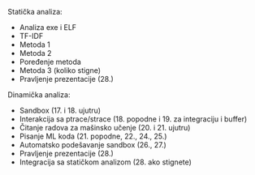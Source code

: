 Statička analiza:
- Analiza exe i ELF
- TF-IDF
- Metoda 1
- Metoda 2
- Poređenje metoda
- Metoda 3 (koliko stigne)
- Pravljenje prezentacije (28.)

Dinamička analiza:
- Sandbox (17. i 18. ujutru)
- Interakcija sa ptrace/strace (18. popodne i 19. za integraciju i buffer)
- Čitanje radova za mašinsko učenje (20. i 21. ujutru)
- Pisanje ML koda (21. popodne, 22., 24., 25.)
- Automatsko podešavanje sandbox (26., 27.)
- Pravljenje prezentacije (28.)
- Integracija sa statičkom analizom (28. ako stignete)
